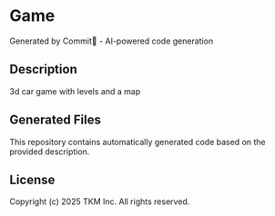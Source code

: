 # Game

Generated by Commit🚀 - AI-powered code generation

## Description
3d car game with levels and a map

## Generated Files
This repository contains automatically generated code based on the provided description.

## License
Copyright (c) 2025 TKM Inc. All rights reserved.
